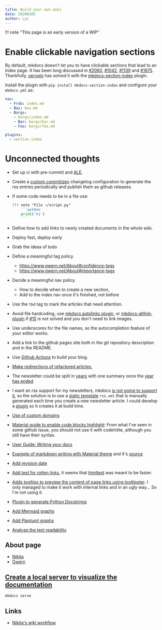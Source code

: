 ```yaml
---
title: Build your own wiki
date: 20200205
author: Lyz
---
```


!!! note "This page is an early version of a WIP"


# Enable clickable navigation sections

By default, mkdocs doesn't let you to have clickable sections that lead to an
index page. It has been long discussed in
[#2060](https://github.com/squidfunk/mkdocs-material/issues/2060),
[#1042](https://github.com/mkdocs/mkdocs/pull/1042),
[#1139](https://github.com/mkdocs/mkdocs/issues/1139) and
[#1975](https://github.com/mkdocs/mkdocs/issues/1975). Thankfully,
[oprypin](https://github.com/oprypin) has solved it with the
[mkdocs-section-index](https://github.com/oprypin/mkdocs-section-index) plugin.

Install the plugin with `pip install mkdocs-section-index` and configure your
`mkdocs.yml` as:

```yaml
nav:
  - Frob: index.md
  - Baz: baz.md
  - Borgs:
    - borgs/index.md
    - Bar: borgs/bar.md
    - Foo: borgs/foo.md

plugins:
  - section-index
```

# Unconnected thoughts

* Set up ci with pre-commit and [ALE](vim_plugins.md#ale).
* Create a [custom
    commitizen](https://commitizen-tools.github.io/commitizen/customization/)
    changelog configuration to generate the rss entries periodically and publish
    them as github releases.
* If some code needs to be in a file use:
    ~~~markdown
    !!! note "File ~/script.py"
        ```python
        print('hi')
        ```
    ~~~
* Define how to add links to newly created documents in the whole wiki.
* Deploy fast, deploy early
* Grab the ideas of todo
* Define a meaningful tag policy.
  * https://www.gwern.net/About#confidence-tags
  * https://www.gwern.net/About#importance-tags

* Decide a meaningful nav policy.
  * How to decide when to create a new section,
  * Add to the index nav once it's finished, not before
* Use the `tbd` tag to mark the articles that need attention.
* Avoid file hardcoding, use [mkdocs autolinks
    plugin](https://github.com/midnightprioriem/mkdocs-autolinks-plugin/), or
    [mkdocs-altlink-plugin](https://github.com/cmitu/mkdocs-altlink-plugin) if
    [#15](https://github.com/midnightprioriem/mkdocs-autolinks-plugin/issues/15)
    is not solved and you don't need to link images.
* Use underscores for the file names, so the autocompletion feature of your
  editor works.
* Add a link to the github pages site both in the git repository description and
  in the README.
* Use [Github Actions](https://github.com/peaceiris/actions-gh-pages) to build
  your blog.
* [Make redirections of refactored articles.](https://github.com/datarobot/mkdocs-redirects)
* The newsletter could be split in
  [years](https://wiki.nikitavoloboev.xyz/looking-back/2020/2020-january) with
  one summary once the [year has ended](https://www.gwern.net/newsletter/2019/13)
* I want an rss support for my newsletters, mkdocs [is not going to support
  it](https://github.com/mkdocs/mkdocs/issues/1844), so the solution is to use
  a [static
  template](https://www.mkdocs.org/user-guide/configuration/#static_templates)
  `rss.xml` that is manually generated each time you create a new newsletter
  article. I could develop
  a [plugin](https://www.mkdocs.org/user-guide/plugins/) so it creates it at
  build time.
* [Use of custom
    domains](https://www.mkdocs.org/user-guide/deploying-your-docs/#custom-domains)
* [Material guide to enable code blocks
    highlight](https://squidfunk.github.io/mkdocs-material/extensions/pymdown/):
    From what I've seen in some github issue, you should not use it with
    codehilite, although you still have their syntax.
* [User Guide: Writing your docs](https://www.mkdocs.org/user-guide/writing-your-docs/)
* [Example of markdown writing with Material theme](https://squidfunk.github.io/mkdocs-material/specimen/) and it's [source](https://raw.githubusercontent.com/squidfunk/mkdocs-material/master/docs/specimen.md)
* [Add revision date](https://squidfunk.github.io/mkdocs-material/plugins/revision-date/)
* [Add test for rotten
    links](https://github.com/manuzhang/mkdocs-htmlproofer-plugin), it seems
   that [htmltest](https://github.com/wjdp/htmltest) was meant to be faster.
* [Adds tooltips to preview the content of page links using
    tooltipster](https://github.com/midnightprioriem/mkdocs-tooltipster-links-plugin).
    I only managed to make it work with internal links and in an ugly way... So I'm
    not using it.
* [Plugin to generate Python Docstrings](https://github.com/pawamoy/mkdocstrings)
* [Add Mermaid graphs](https://github.com/pugong/mkdocs-mermaid-plugin)
* [Add Plantuml graphs](https://github.com/christo-ph/mkdocs_build_plantuml)
* [Analyze the text readability](https://github.com/shivam5992/textstat)

## About page

* [Nikita](https://wiki.nikitavoloboev.xyz/meta)
* [Gwern](https://www.gwern.net/About)

## [Create a local server to visualize the documentation](mkdocs.md)

```bash
mkdocs serve
```

## Links

* [Nikita's wiki workflow](https://wiki.nikitavoloboev.xyz/other/wiki-workflow)
